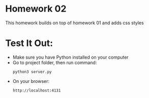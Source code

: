 # Homework 02
This homework builds on top of homework 01 and adds css styles
# Test It Out:
- Make sure you have Python installed on your computer
- Go to project folder, then run command:
    ```
    python3 server.py
    ```
- On your browser:
    ```
    http://localhost:4131
    ```
